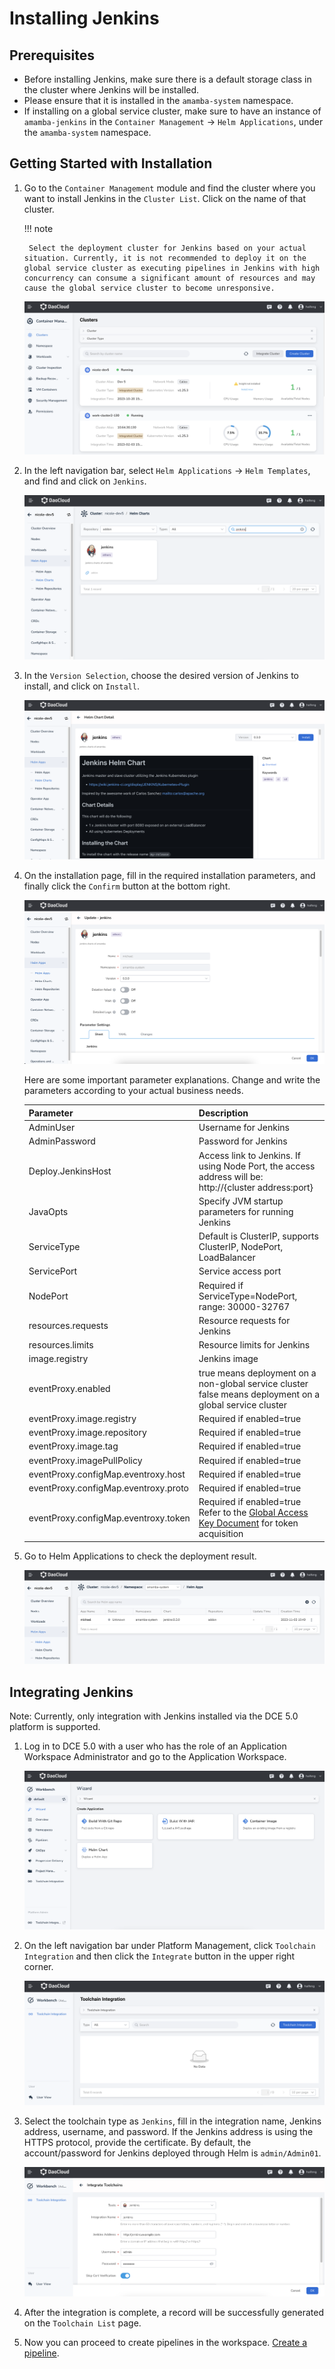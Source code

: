 # Installing Jenkins

## Prerequisites

- Before installing Jenkins, make sure there is a default storage class in the cluster where Jenkins will be installed.
- Please ensure that it is installed in the `amamba-system` namespace.
- If installing on a global service cluster, make sure to have an instance of `amamba-jenkins` in the `Container Management` -> `Helm Applications`, under the `amamba-system` namespace.

## Getting Started with Installation

1. Go to the `Container Management` module and find the cluster where you want to install Jenkins in the `Cluster List`. Click on the name of that cluster.

    !!! note

        Select the deployment cluster for Jenkins based on your actual situation. Currently, it is not recommended to deploy it on the global service cluster as executing pipelines in Jenkins with high concurrency can consume a significant amount of resources and may cause the global service cluster to become unresponsive.

    ![Click Cluster Name](../../images/install-jenkins11.png)

2. In the left navigation bar, select `Helm Applications` -> `Helm Templates`, and find and click on `Jenkins`.

    ![jenkins helm](../../images/install-jenkins12.png)

3. In the `Version Selection`, choose the desired version of Jenkins to install, and click on `Install`.

    ![Install](../../images/install-jenkins13.png)

4. On the installation page, fill in the required installation parameters, and finally click the `Confirm` button at the bottom right.

    ![Fill in Configuration](../../images/install-jenkins14.png)

    Here are some important parameter explanations. Change and write the parameters according to your actual business needs.

    | Parameter                            | Description                                                   |
    | ------------------------------------ | ------------------------------------------------------------- |
    | AdminUser                            | Username for Jenkins                                          |
    | AdminPassword                        | Password for Jenkins                                          |
    | Deploy.JenkinsHost                   | Access link to Jenkins. If using Node Port, the access address will be: http://{cluster address:port} |
    | JavaOpts                             | Specify JVM startup parameters for running Jenkins            |
    | ServiceType                          | Default is ClusterIP, supports ClusterIP, NodePort, LoadBalancer |
    | ServicePort                          | Service access port                                           |
    | NodePort                             | Required if ServiceType=NodePort, range: 30000-32767          |
    | resources.requests                   | Resource requests for Jenkins                                 |
    | resources.limits                     | Resource limits for Jenkins                                   |
    | image.registry                       | Jenkins image                                                |
    | eventProxy.enabled                   | true means deployment on a non-global service cluster<br />false means deployment on a global service cluster |
    | eventProxy.image.registry            | Required if enabled=true                                      |
    | eventProxy.image.repository          | Required if enabled=true                                      |
    | eventProxy.image.tag                 | Required if enabled=true                                      |
    | eventProxy.imagePullPolicy           | Required if enabled=true                                      |
    | eventProxy.configMap.eventroxy.host  | Required if enabled=true                                      |
    | eventProxy.configMap.eventroxy.proto | Required if enabled=true                                      |
    | eventProxy.configMap.eventroxy.token | Required if enabled=true<br />Refer to the [Global Access Key Document](../../../ghippo/user-guide/personal-center/accesstoken.md) for token acquisition |

5. Go to Helm Applications to check the deployment result.

    ![Deployment Completed](../../images/install-jenkins15.png)

## Integrating Jenkins

Note: Currently, only integration with Jenkins installed via the DCE 5.0 platform is supported.

1. Log in to DCE 5.0 with a user who has the role of an Application Workspace Administrator and go to the Application Workspace.

    ![Deployment Completed](../../images/install-jenkins16.png)

2. On the left navigation bar under Platform Management, click `Toolchain Integration` and then click the `Integrate` button in the upper right corner.

    ![Deployment Completed](../../images/install-jenkins17.png)

3. Select the toolchain type as `Jenkins`, fill in the integration name, Jenkins address, username, and password.
   If the Jenkins address is using the HTTPS protocol, provide the certificate. By default, the account/password for Jenkins deployed through Helm is `admin/Admin01`.

    ![Deployment Completed](../../images/install-jenkins18.png)

4. After the integration is complete, a record will be successfully generated on the `Toolchain List` page.


5. Now you can proceed to create pipelines in the workspace. [Create a pipeline](create/custom.md).
